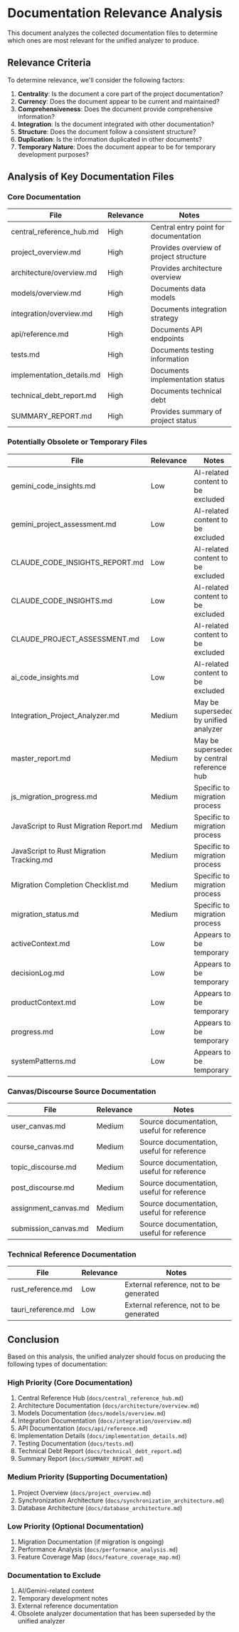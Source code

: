 # Documentation Relevance Analysis

This document analyzes the collected documentation files to determine which ones are most relevant for the unified analyzer to produce.

## Relevance Criteria

To determine relevance, we'll consider the following factors:

1. **Centrality**: Is the document a core part of the project documentation?
2. **Currency**: Does the document appear to be current and maintained?
3. **Comprehensiveness**: Does the document provide comprehensive information?
4. **Integration**: Is the document integrated with other documentation?
5. **Structure**: Does the document follow a consistent structure?
6. **Duplication**: Is the information duplicated in other documents?
7. **Temporary Nature**: Does the document appear to be for temporary development purposes?

## Analysis of Key Documentation Files

### Core Documentation

| File | Relevance | Notes |
|------|-----------|-------|
| central_reference_hub.md | High | Central entry point for documentation |
| project_overview.md | High | Provides overview of project structure |
| architecture/overview.md | High | Provides architecture overview |
| models/overview.md | High | Documents data models |
| integration/overview.md | High | Documents integration strategy |
| api/reference.md | High | Documents API endpoints |
| tests.md | High | Documents testing information |
| implementation_details.md | High | Documents implementation status |
| technical_debt_report.md | High | Documents technical debt |
| SUMMARY_REPORT.md | High | Provides summary of project status |

### Potentially Obsolete or Temporary Files

| File | Relevance | Notes |
|------|-----------|-------|
| gemini_code_insights.md | Low | AI-related content to be excluded |
| gemini_project_assessment.md | Low | AI-related content to be excluded |
| CLAUDE_CODE_INSIGHTS_REPORT.md | Low | AI-related content to be excluded |
| CLAUDE_CODE_INSIGHTS.md | Low | AI-related content to be excluded |
| CLAUDE_PROJECT_ASSESSMENT.md | Low | AI-related content to be excluded |
| ai_code_insights.md | Low | AI-related content to be excluded |
| Integration_Project_Analyzer.md | Medium | May be superseded by unified analyzer |
| master_report.md | Medium | May be superseded by central reference hub |
| js_migration_progress.md | Medium | Specific to migration process |
| JavaScript to Rust Migration Report.md | Medium | Specific to migration process |
| JavaScript to Rust Migration Tracking.md | Medium | Specific to migration process |
| Migration Completion Checklist.md | Medium | Specific to migration process |
| migration_status.md | Medium | Specific to migration process |
| activeContext.md | Low | Appears to be temporary |
| decisionLog.md | Low | Appears to be temporary |
| productContext.md | Low | Appears to be temporary |
| progress.md | Low | Appears to be temporary |
| systemPatterns.md | Low | Appears to be temporary |

### Canvas/Discourse Source Documentation

| File | Relevance | Notes |
|------|-----------|-------|
| user_canvas.md | Medium | Source documentation, useful for reference |
| course_canvas.md | Medium | Source documentation, useful for reference |
| topic_discourse.md | Medium | Source documentation, useful for reference |
| post_discourse.md | Medium | Source documentation, useful for reference |
| assignment_canvas.md | Medium | Source documentation, useful for reference |
| submission_canvas.md | Medium | Source documentation, useful for reference |

### Technical Reference Documentation

| File | Relevance | Notes |
|------|-----------|-------|
| rust_reference.md | Low | External reference, not to be generated |
| tauri_reference.md | Low | External reference, not to be generated |

## Conclusion

Based on this analysis, the unified analyzer should focus on producing the following types of documentation:

### High Priority (Core Documentation)
1. Central Reference Hub (`docs/central_reference_hub.md`)
2. Architecture Documentation (`docs/architecture/overview.md`)
3. Models Documentation (`docs/models/overview.md`)
4. Integration Documentation (`docs/integration/overview.md`)
5. API Documentation (`docs/api/reference.md`)
6. Implementation Details (`docs/implementation_details.md`)
7. Testing Documentation (`docs/tests.md`)
8. Technical Debt Report (`docs/technical_debt_report.md`)
9. Summary Report (`docs/SUMMARY_REPORT.md`)

### Medium Priority (Supporting Documentation)
1. Project Overview (`docs/project_overview.md`)
2. Synchronization Architecture (`docs/synchronization_architecture.md`)
3. Database Architecture (`docs/database_architecture.md`)

### Low Priority (Optional Documentation)
1. Migration Documentation (if migration is ongoing)
2. Performance Analysis (`docs/performance_analysis.md`)
3. Feature Coverage Map (`docs/feature_coverage_map.md`)

### Documentation to Exclude
1. AI/Gemini-related content
2. Temporary development notes
3. External reference documentation
4. Obsolete analyzer documentation that has been superseded by the unified analyzer

